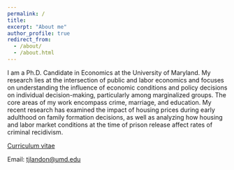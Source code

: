 ```yaml
---
permalink: /
title:
excerpt: "About me"
author_profile: true
redirect_from: 
  - /about/
  - /about.html
---
```

I am a Ph.D. Candidate in Economics at the University of Maryland. My research lies at the intersection of public and labor economics and focuses on understanding the influence of economic conditions and policy decisions on individual decision-making, particularly among marginalized groups. The core areas of my work encompass crime, marriage, and education. My recent research has examined the impact of housing prices during early adulthood on family formation decisions, as well as analyzing how housing and labor market conditions at the time of prison release affect rates of criminal recidivism.

[Curriculum vitae](https://github.com/academicpages/academicpages.github.io)

Email: tjlandon@umd.edu
